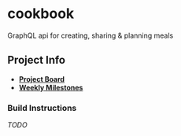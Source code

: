 # cookbook
GraphQL api for creating, sharing &amp; planning meals

## Project Info
- [**Project Board**](https://github.com/Nkiuru/cookbook/projects/1)
- [**Weekly Milestones**](https://github.com/Nkiuru/cookbook/milestones)

### Build Instructions
*TODO*
